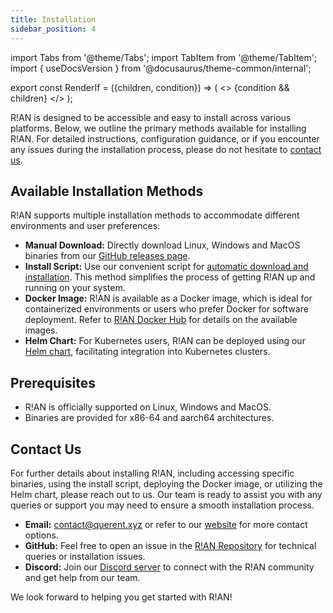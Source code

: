 ```yaml
---
title: Installation
sidebar_position: 4
---
```


import Tabs from '@theme/Tabs';
import TabItem from '@theme/TabItem';
import { useDocsVersion } from '@docusaurus/theme-common/internal';

export const RenderIf = ({children, condition}) => (
    <>
        {condition && children}
    </>
);

R!AN is designed to be accessible and easy to install across various platforms. Below, we outline the primary methods available for installing R!AN. For detailed instructions, configuration guidance, or if you encounter any issues during the installation process, please do not hesitate to [contact us](#contact-us).

## Available Installation Methods

R!AN supports multiple installation methods to accommodate different environments and user preferences:

- **Manual Download:** Directly download Linux, Windows and MacOS binaries from our [GitHub releases page](https://github.com/querent-ai/distribution).
- **Install Script:** Use our convenient script for [automatic download and installation](https://install.querent.xyz/install.sh). This method simplifies the process of getting R!AN up and running on your system.
- **Docker Image:** R!AN is available as a Docker image, which is ideal for containerized environments or users who prefer Docker for software deployment. Refer to [R!AN Docker Hub](https://hub.docker.com/r/querent) for details on the available images.
- **Helm Chart:** For Kubernetes users, R!AN can be deployed using our [Helm chart](https://helm.querent.xyz), facilitating integration into Kubernetes clusters.

## Prerequisites

- R!AN is officially supported on Linux, Windows and MacOS.
- Binaries are provided for x86-64 and aarch64 architectures.

## Contact Us

For further details about installing R!AN, including accessing specific binaries, using the install script, deploying the Docker image, or utilizing the Helm chart, please reach out to us. Our team is ready to assist you with any queries or support you may need to ensure a smooth installation process.

- **Email:** [contact@querent.xyz](mailto:contact@querent.xyz) or refer to our [website](https://querent.xyz) for more contact options.
- **GitHub:** Feel free to open an issue in the [R!AN Repository](https://github.com/Querent-ai/support/issues) for technical queries or installation issues.
- **Discord:** Join our [Discord server](https://discord.gg/3fVAVmZXyh) to connect with the R!AN community and get help from our team.

We look forward to helping you get started with R!AN!
